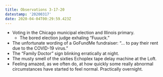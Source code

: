 ```yaml
---
title: Observations 3-17-20
datestamp: '20200317'
date: 2020-04-04T00:29:59.423Z
---
```

- Voting in the Chicago municipal election and Illinois primary.
	- The bored election judge exhaling “Fuuuck.”
- The unfortunate wording of a GoFundMe fundraiser: “… to pay their rent due to the COVID-19 virus.”
- The “Family Doctor” sign blinking erratically at night.
- The musty smell of the sixties Echoplex tape delay machine at the Loft.
- Feeling amazed, as we often do, at how quickly some really abnormal circumstances have started to feel normal. Practically overnight.

